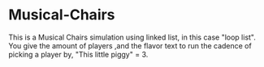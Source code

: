 # Musical-Chairs
This is a Musical Chairs simulation using linked list, in this case "loop list".
You give the amount of players ,and the flavor text to run the cadence of picking a player by, "This little piggy" = 3.
